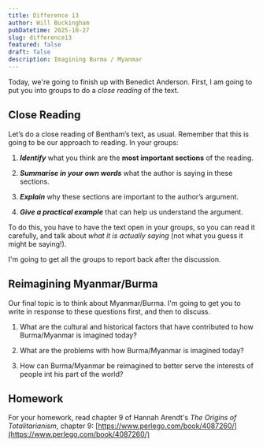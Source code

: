 ```yaml
---
title: Difference 13
author: Will Buckingham
pubDatetime: 2025-10-27
slug: difference13
featured: false
draft: false
description: Imagining Burma / Myanmar
---
```

Today, we're going to finish up with Benedict Anderson. First, I am going to put you into groups to do a _close reading_ of the text.

## Close Reading

Let’s do a close reading of Bentham’s text, as usual. Remember that this is going to be our approach to reading. In your groups:

1.  **_Identify_** what you think are the **most important sections** of the reading.
    
2.  **_Summarise in your own words_** what the author is saying in these sections.
    
3.  **_Explain_** why these sections are important to the author’s argument.
    
4.  **_Give a practical example_** that can help us understand the argument.
    

To do this, you have to have the text open in your groups, so you can read it carefully, and talk about _what it is actually saying_ (not what you guess it might be saying!).

I'm going to get all the groups to report back after the discussion.

## Reimagining Myanmar/Burma

Our final topic is to think about Myanmar/Burma. I'm going to get you to write in response to these questions first, and then to discuss.

1.  What are the cultural and historical factors that have contributed to how Burma/Myanmar is imagined today?
    
2.  What are the problems with how Burma/Myanmar is imagined today?
    
3.  How can Burma/Myanmar be reimagined to better serve the interests of people int his part of the world?
    

## Homework

For your homework, read chapter 9 of Hannah Arendt's _The Origins of Totalitarianism_, chapter 9: [https://www.perlego.com/book/4087260/](https://www.perlego.com/book/4087260/)